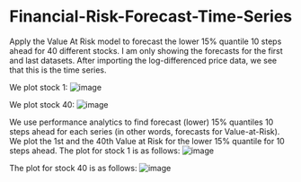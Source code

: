 # Financial-Risk-Forecast-Time-Series
Apply the Value At Risk model to forecast the lower 15% quantile 10 steps ahead for 40 different stocks. I am only showing the forecasts for the first and last datasets. 
After importing the log-differenced price data, we see that this is the time series.

We plot stock 1:
![image](https://github.com/user-attachments/assets/b0b21b48-e2d1-4920-ba94-85891f36ef16)

We plot stock 40:
![image](https://github.com/user-attachments/assets/fc5717c8-5848-455a-b102-179b1ebd414c)

We use performance analytics to find forecast (lower) 15% quantiles 10 steps ahead for each series (in other words, forecasts for Value-at-Risk).
We plot the 1st and the 40th Value at Risk for the lower 15% quantile for 10 steps ahead. 
The plot for stock 1 is as follows:
![image](https://github.com/user-attachments/assets/a8069166-f4c0-493d-9d01-0b01dab9ba53)

The plot for stock 40 is as follows:
![image](https://github.com/user-attachments/assets/5cde9a8c-2b38-4d9e-9bed-0db394b220be)
